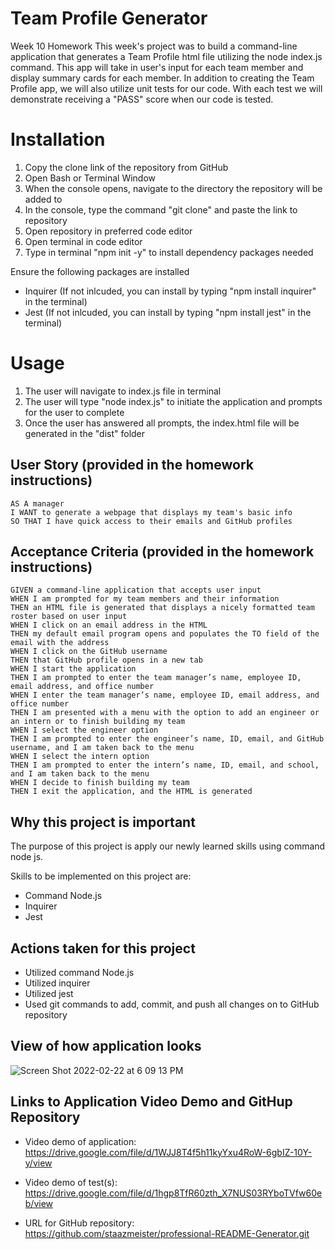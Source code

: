 # Team Profile Generator
Week 10 Homework
This week's project was to build a command-line application that generates a Team Profile html file utilizing the node index.js command. This app will take in user's input for each team member and display summary cards for each member. In addition to creating the Team Profile app, we will also utilize unit tests for our code. With each test we will demonstrate receiving a "PASS" score when our code is tested.  

# Installation
1. Copy the clone link of the repository from GitHub
2. Open Bash or Terminal Window
3. When the console opens, navigate to the directory the repository will be added to
4. In the console, type the command "git clone" and paste the link to repository
5. Open repository in preferred code editor
6. Open terminal in code editor
7. Type in terminal "npm init -y" to install dependency packages needed

Ensure the following packages are installed
- Inquirer (If not inlcuded, you can install by typing "npm install inquirer" in the terminal)
- Jest (If not inlcuded, you can install by typing "npm install jest" in the terminal)



# Usage
1. The user will navigate to index.js file in terminal
2. The user will type "node index.js" to initiate the application and prompts for the user to complete
3. Once the user has answered all prompts, the index.html file will be generated in the "dist" folder


## User Story (provided in the homework instructions)
```
AS A manager
I WANT to generate a webpage that displays my team's basic info
SO THAT I have quick access to their emails and GitHub profiles

```
## Acceptance Criteria (provided in the homework instructions)
```
GIVEN a command-line application that accepts user input
WHEN I am prompted for my team members and their information
THEN an HTML file is generated that displays a nicely formatted team roster based on user input
WHEN I click on an email address in the HTML
THEN my default email program opens and populates the TO field of the email with the address
WHEN I click on the GitHub username
THEN that GitHub profile opens in a new tab
WHEN I start the application
THEN I am prompted to enter the team manager’s name, employee ID, email address, and office number
WHEN I enter the team manager’s name, employee ID, email address, and office number
THEN I am presented with a menu with the option to add an engineer or an intern or to finish building my team
WHEN I select the engineer option
THEN I am prompted to enter the engineer’s name, ID, email, and GitHub username, and I am taken back to the menu
WHEN I select the intern option
THEN I am prompted to enter the intern’s name, ID, email, and school, and I am taken back to the menu
WHEN I decide to finish building my team
THEN I exit the application, and the HTML is generated

```

## Why this project is important
The purpose of this project is apply our newly learned skills using command node js.

Skills to be implemented on this project are:
- Command Node.js 
- Inquirer
- Jest 

## Actions taken for this project
- Utilized command Node.js 
- Utilized inquirer 
- Utilized jest
- Used git commands to add, commit, and push all changes on to GitHub repository

## View of how application looks


![Screen Shot 2022-02-22 at 6 09 13 PM](https://user-images.githubusercontent.com/94095220/155250907-089be506-7f35-499e-85e7-2164adc04e25.png)




## Links to Application Video Demo and GitHup Repository
- Video demo of application: https://drive.google.com/file/d/1WJJ8T4f5h11kyYxu4RoW-6gbIZ-10Y-y/view
- Video demo of test(s): https://drive.google.com/file/d/1hgp8TfR60zth_X7NUS03RYboTVfw60eb/view

- URL for GitHub repository: https://github.com/staazmeister/professional-README-Generator.git
